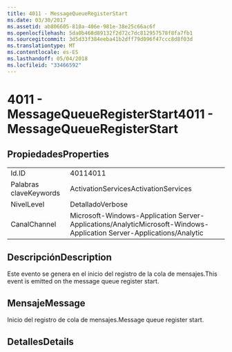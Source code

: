 ```yaml
---
title: 4011 - MessageQueueRegisterStart
ms.date: 03/30/2017
ms.assetid: ab806605-810a-406e-981e-38e25c66ac6f
ms.openlocfilehash: 5da0b468d89132f2d72c7dc812957578f8fa7fb1
ms.sourcegitcommit: 3d5d33f384eeba41b2dff79d096f47ccc8d8f03d
ms.translationtype: MT
ms.contentlocale: es-ES
ms.lasthandoff: 05/04/2018
ms.locfileid: "33466592"
---
```

# <a name="4011---messagequeueregisterstart"></a><span data-ttu-id="30778-102">4011 - MessageQueueRegisterStart</span><span class="sxs-lookup"><span data-stu-id="30778-102">4011 - MessageQueueRegisterStart</span></span>
## <a name="properties"></a><span data-ttu-id="30778-103">Propiedades</span><span class="sxs-lookup"><span data-stu-id="30778-103">Properties</span></span>  
  
|||  
|-|-|  
|<span data-ttu-id="30778-104">Id.</span><span class="sxs-lookup"><span data-stu-id="30778-104">ID</span></span>|<span data-ttu-id="30778-105">4011</span><span class="sxs-lookup"><span data-stu-id="30778-105">4011</span></span>|  
|<span data-ttu-id="30778-106">Palabras clave</span><span class="sxs-lookup"><span data-stu-id="30778-106">Keywords</span></span>|<span data-ttu-id="30778-107">ActivationServices</span><span class="sxs-lookup"><span data-stu-id="30778-107">ActivationServices</span></span>|  
|<span data-ttu-id="30778-108">Nivel</span><span class="sxs-lookup"><span data-stu-id="30778-108">Level</span></span>|<span data-ttu-id="30778-109">Detallado</span><span class="sxs-lookup"><span data-stu-id="30778-109">Verbose</span></span>|  
|<span data-ttu-id="30778-110">Canal</span><span class="sxs-lookup"><span data-stu-id="30778-110">Channel</span></span>|<span data-ttu-id="30778-111">Microsoft-Windows-Application Server-Applications/Analytic</span><span class="sxs-lookup"><span data-stu-id="30778-111">Microsoft-Windows-Application Server-Applications/Analytic</span></span>|  
  
## <a name="description"></a><span data-ttu-id="30778-112">Descripción</span><span class="sxs-lookup"><span data-stu-id="30778-112">Description</span></span>  
 <span data-ttu-id="30778-113">Este evento se genera en el inicio del registro de la cola de mensajes.</span><span class="sxs-lookup"><span data-stu-id="30778-113">This event is emitted on the message queue register start.</span></span>  
  
## <a name="message"></a><span data-ttu-id="30778-114">Mensaje</span><span class="sxs-lookup"><span data-stu-id="30778-114">Message</span></span>  
 <span data-ttu-id="30778-115">Inicio del registro de cola de mensajes.</span><span class="sxs-lookup"><span data-stu-id="30778-115">Message queue register start.</span></span>  
  
## <a name="details"></a><span data-ttu-id="30778-116">Detalles</span><span class="sxs-lookup"><span data-stu-id="30778-116">Details</span></span>
